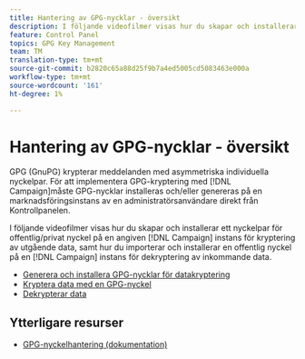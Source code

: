 ```yaml
---
title: Hantering av GPG-nycklar - översikt
description: I följande videofilmer visas hur du skapar och installerar ett nyckelpar för offentlig/privat nyckel på en angiven Campaign-instans för kryptering av utgående data, samt hur du importerar och installerar en offentlig nyckel på en Campaign-instans för dekryptering av inkommande data.
feature: Control Panel
topics: GPG Key Management
team: TM
translation-type: tm+mt
source-git-commit: b2820c65a88d25f9b7a4ed5005cd5083463e000a
workflow-type: tm+mt
source-wordcount: '161'
ht-degree: 1%

---
```



# Hantering av GPG-nycklar - översikt

GPG (GnuPG) krypterar meddelanden med asymmetriska individuella nyckelpar. För att implementera GPG-kryptering med [!DNL Campaign]måste GPG-nycklar installeras och/eller genereras på en marknadsföringsinstans av en administratörsanvändare direkt från Kontrollpanelen.

I följande videofilmer visas hur du skapar och installerar ett nyckelpar för offentlig/privat nyckel på en angiven [!DNL Campaign] instans för kryptering av utgående data, samt hur du importerar och installerar en offentlig nyckel på en [!DNL Campaign] instans för dekryptering av inkommande data.

* [Generera och installera GPG-nycklar för datakryptering](./generating-and-installing-gpg-keys-for-data-encryption.md)
* [Kryptera data med en GPG-nyckel](./using-a-gpg-key-to-encrypt-data.md)
* [Dekrypterar data](./decrypting-data.md)

## Ytterligare resurser

* [GPG-nyckelhantering (dokumentation)](https://docs.adobe.com/content/help/en/control-panel/using/instances-settings/gpg-keys-management.html)
